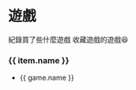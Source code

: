 
# 遊戲

紀錄買了些什麼遊戲
收藏遊戲的遊戲😆

<div class="flex flex-wrap">
  <div class="mr-4" v-for="item in items" :key="item.name">
    <h3 class="border-solid border-0 border-b">{{ item.name }}</h3>
    <ul>
      <li v-for="game in item.games" :key="game.name">{{ game.name }}</li>
    </ul>
  </div>
</div>


<script>
export default {
  data() {
    return {
      items: [
        {
          name: 'Nintendo Switch',
          games: [
            { name: '薩爾達傳說：曠野之息 & DLC' },
            { name: '薩爾達傳說：織夢島' },
            { name: '薩爾達無雙：災厄啟示錄 & DLC' },
            { name: '薩爾達傳說：禦天之劍 HD' },
            { name: '超級瑪利歐：奧德賽' },
            { name: '瑪利歐賽車 8 DX豪華版' },
            { name: '超級瑪利歐：3D收藏輯' },
            { name: '路易吉鬼屋 3' },
            { name: 'Splatoon 2 & DLC' },
            { name: '斯普拉頓 3 ( Splatoon 3 )' },
            { name: '任天堂明星大亂鬥 特別版 & DLC' },
            { name: '天穗之咲稻姬' },
            { name: '少女與戰車：戰車夢幻大會戰 DX' },
            { name: '健身環大冒險' },
            { name: '健身拳擊' },
            { name: 'Fortnite' },
            { name: 'LABO Toy-Con 04: VR Kit' },
            { name: '越南大戰 X' },
            { name: '寶可夢：劍 & DLC' },
            { name: '寶可夢：晶燦鑽石' },
            { name: '寶可夢傳說：阿爾宙斯' },
            { name: '集合啦！動物森友會' },
            { name: '十三機兵防衛圈' },
            { name: '異度神劍 3 & DLC' },
          ]
        },
        {
          name: 'Steam',
          games: [
            { name: 'Half-Life' },
            { name: 'Half-Life 2' },
            { name: 'Half-Life 2：Ep1' },
            { name: 'Half-Life 2：Ep2' },
            { name: 'PORTAL' },
            { name: 'PORTAL 2' },
            { name: 'Untitled Goose Game' },
            { name: '還願' },
            { name: '地球防衛軍 5' },
            { name: '空戰奇兵 7：未知天際' },
            { name: '最後指令 Last Command' }
          ]
        }
      ],
    }
  }  
}
</script>